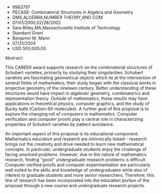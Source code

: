 
* 9983797
* PECASE: Combinatorial Structures in Algebra and Geometry
* DMS,ALGEBRA,NUMBER THEORY,AND COM
* 07/01/2000,02/28/2002
* Sara Billey,MA,Massachusetts Institute of Technology
* Standard Grant
* Benjamin M. Mann
* 07/31/2004
* USD 500,000.00

Abstract:

This CAREER award supports research on the combinatorial structures of Schubert
varieties, primarily by studying their singularities. Schubert varieties are
fascinating geometrical objects which lie at the intersection of several fields
of mathematics; their study began with the classical works in projective
geometry of the nineteen century. Better understanding of these structures would
have impact in algebraic geometry, combinatorics and representation theory.
Outside of mathematics, these results may have applications in theoretical
physics, computer graphics, and the study of Bucky balls (Carbon-60 molecules).
A further goal of this proposal is to explore the changing roll of computers in
mathematics. Computer verification and computer proofs play a central role in
characterizing properties of Schubert varieties by pattern avoidance.

An important aspect of this proposal is its educational component. Mathematics
education and research are intrinsically linked - research brings out the
creativity and drive needed to learn new mathematical concepts. In particular,
undergraduate students enjoy the challenge of facing unsolved problems. However,
due to the nature of mathematics research, finding "good" undergraduate research
problems is difficult. Computer verified proofs and computer experimentation are
particularly well suited to the skills and knowledge of undergraduates while
also of interest to graduate students and more senior researchers. Therefore,
this line of research has been incorporated into the education portion of the
proposal through a new course and undergraduate research projects.

